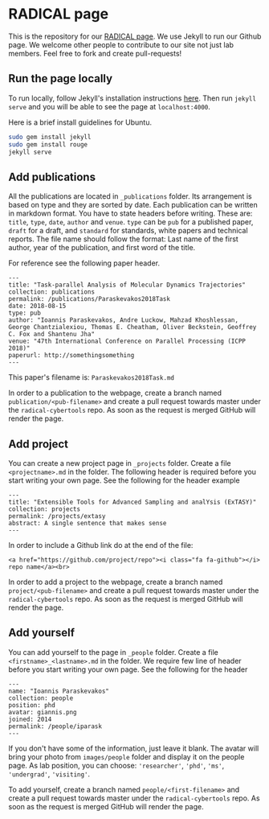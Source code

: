 # RADICAL page


This is the repository for our [RADICAL page](http://radical.rutgers.edu/). We 
use Jekyll to run our Github page. We welcome other people to contribute to our 
site not just lab members. Feel free to fork and create pull-requests!


## Run the page locally

To run locally, follow Jekyll's installation instructions [here](https://jekyllrb.com/). 
Then run `jekyll serve` and you will be able to see the page at `localhost:4000`. 

Here is a brief install guidelines for Ubuntu.

```bash
sudo gem install jekyll
sudo gem install rouge
jekyll serve
```


## Add publications

All the publications are located in `_publications` folder. Its arrangement is 
based on type and they are sorted by date. Each publication can be written in 
markdown format. You have to state headers before writing. These are: `title`, 
`type`, `date`, `author` and `venue`. `type` can be `pub` for a published paper, 
`draft` for a draft, and `standard` for standards, white papers and technical 
reports. The file name should follow the format: Last name of the first author, 
year of the publication, and first word of the title.

For reference see the following paper header.

```
---
title: "Task-parallel Analysis of Molecular Dynamics Trajectories"
collection: publications
permalink: /publications/Paraskevakos2018Task
date: 2018-08-15
type: pub
author: "Ioannis Paraskevakos, Andre Luckow, Mahzad Khoshlessan, George Chantzialexiou, Thomas E. Cheatham, Oliver Beckstein, Geoffrey C. Fox and Shantenu Jha"
venue: "47th International Conference on Parallel Processing (ICPP 2018)"
paperurl: http://somethingsomething
---
```

This paper's filename is: `Paraskevakos2018Task.md`

In order to a publication to the webpage, create a branch named `publication/<pub-filename>` 
and create a pull request towards master under the `radical-cybertools` repo. As 
soon as the request is merged GitHub will render the page.

## Add project

You can create a new project page in `_projects` folder. Create a file 
`<projectname>.md` in the folder. The following header is required before 
you start writing your own page. See the following for the header example

```
---
title: "Extensible Tools for Advanced Sampling and analYsis (ExTASY)"
collection: projects
permalink: /projects/extasy
abstract: A single sentence that makes sense
---
```

In order to include a Github link do at the end of the file:
```
<a href="https://github.com/project/repo"><i class="fa fa-github"></i> repo name</a><br>
```

In order to add a project to the webpage, create a branch named `project/<pub-filename>` 
and create a pull request towards master under the `radical-cybertools` repo. As 
soon as the request is merged GitHub will render the page.

## Add yourself

You can add yourself to the page in `_people` folder. Create a file 
`<firstname>_<lastname>.md` in the folder. We require few line of header before 
    you start writing your own page. See the following for the header

```
---
name: "Ioannis Paraskevakos"
collection: people
position: phd
avatar: giannis.png
joined: 2014
permalink: /people/iparask
---
```

If you don't have some of the information, just leave it blank. The avatar will 
bring your photo from `images/people` folder and display it on the people page.
As lab position, you can choose: `'researcher'`, `'phd'`, `'ms'`, `'undergrad'`, 
`'visiting'`.

To add yourself, create a branch named `people/<first-filename>` and create a pull 
request towards master under the `radical-cybertools` repo. As soon as the request 
is merged GitHub will render the page.
